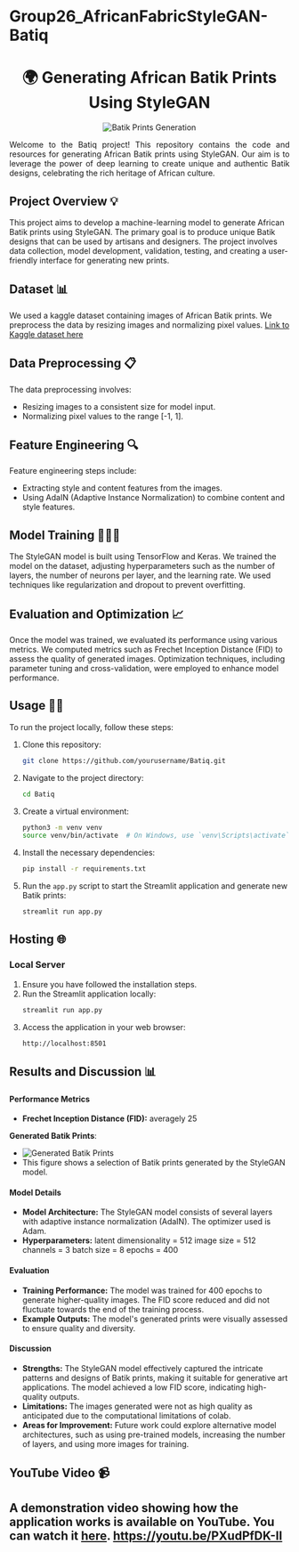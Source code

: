 # Group26_AfricanFabricStyleGAN-Batiq
<h1 align="center">🌍 Generating African Batik Prints Using StyleGAN </h1>

<p align="center">
  <img src="imgs/batik_print.jpg" alt="Batik Prints Generation" />
</p>

<p align="justify">
  Welcome to the Batiq project! This repository contains the code and resources for generating African Batik prints using StyleGAN. Our aim is to leverage the power of deep learning to create unique and authentic Batik designs, celebrating the rich heritage of African culture.
</p>

## Project Overview 💡
This project aims to develop a machine-learning model to generate African Batik prints using StyleGAN. The primary goal is to produce unique Batik designs that can be used by artisans and designers. The project involves data collection, model development, validation, testing, and creating a user-friendly interface for generating new prints.

## Dataset 📊
We used a kaggle dataset containing images of African Batik prints. We preprocess the data by resizing images and normalizing pixel values. [Link to Kaggle dataset here](https://www.kaggle.com/datasets/mikuns/african-fabric)

## Data Preprocessing 📋
The data preprocessing involves:
- Resizing images to a consistent size for model input.
- Normalizing pixel values to the range [-1, 1].

## Feature Engineering 🔍
Feature engineering steps include:
- Extracting style and content features from the images.
- Using AdaIN (Adaptive Instance Normalization) to combine content and style features.

## Model Training 🧑🏻‍💻
The StyleGAN model is built using TensorFlow and Keras. We trained the model on the dataset, adjusting hyperparameters such as the number of layers, the number of neurons per layer, and the learning rate. We used techniques like regularization and dropout to prevent overfitting.

## Evaluation and Optimization 📈
Once the model was trained, we evaluated its performance using various metrics. We computed metrics such as Frechet Inception Distance (FID) to assess the quality of generated images. Optimization techniques, including parameter tuning and cross-validation, were employed to enhance model performance.

## Usage 💪🏻
To run the project locally, follow these steps:
1. Clone this repository:
    ```bash
    git clone https://github.com/yourusername/Batiq.git
    ```
2. Navigate to the project directory:
    ```bash
    cd Batiq
    ```
3. Create a virtual environment:
    ```bash
    python3 -m venv venv
    source venv/bin/activate  # On Windows, use `venv\Scripts\activate`
    ```
4. Install the necessary dependencies:
    ```bash
    pip install -r requirements.txt
    ```
5. Run the `app.py` script to start the Streamlit application and generate new Batik prints:
    ```bash
    streamlit run app.py
    ```

## Hosting 🌐

### Local Server
1. Ensure you have followed the installation steps.
2. Run the Streamlit application locally:
    ```bash
    streamlit run app.py
    ```
3. Access the application in your web browser:
    ```
    http://localhost:8501
    ```

## Results and Discussion 📊

#### Performance Metrics
- **Frechet Inception Distance (FID):** averagely 25

 **Generated Batik Prints**:
   - ![Generated Batik Prints](imgs/generated_batik.png)
   - This figure shows a selection of Batik prints generated by the StyleGAN model.


#### Model Details
- **Model Architecture:** The StyleGAN model consists of several layers with adaptive instance normalization (AdaIN). The optimizer used is Adam.
- **Hyperparameters:** 
latent dimensionality = 512
image size = 512
channels = 3
batch size = 8
epochs = 400

#### Evaluation
- **Training Performance:** The model was trained for 400 epochs to generate higher-quality images. The FID score reduced and did not fluctuate towards the end of the training process.
- **Example Outputs:** The model's generated prints were visually assessed to ensure quality and diversity.

#### Discussion
- **Strengths:** The StyleGAN model effectively captured the intricate patterns and designs of Batik prints, making it suitable for generative art applications. The model achieved a low FID score, indicating high-quality outputs.
- **Limitations:** The images generated were not as high quality as anticipated due to the computational limitations of colab. 
- **Areas for Improvement:** Future work could explore alternative model architectures, such as using pre-trained models, increasing the number of layers, and using more images for training.


## YouTube Video 📹
A demonstration video showing how the application works is available on YouTube. You can watch it [here](https://youtu.be/PXudPfDK-II).
https://youtu.be/PXudPfDK-II
---

